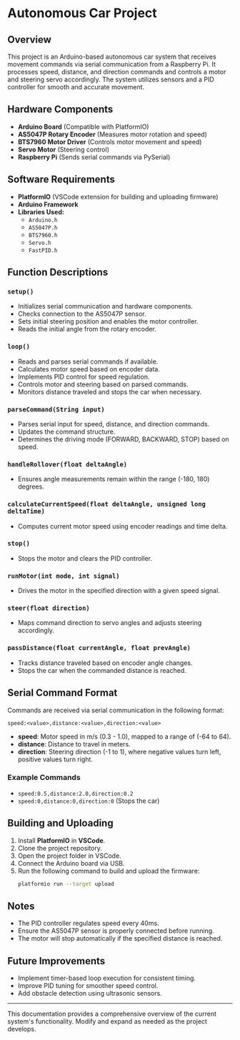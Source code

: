 # Autonomous Car Project

## Overview

This project is an Arduino-based autonomous car system that receives movement commands via serial communication from a Raspberry Pi. It processes speed, distance, and direction commands and controls a motor and steering servo accordingly. The system utilizes sensors and a PID controller for smooth and accurate movement.

## Hardware Components

- **Arduino Board** (Compatible with PlatformIO)
- **AS5047P Rotary Encoder** (Measures motor rotation and speed)
- **BTS7960 Motor Driver** (Controls motor movement and speed)
- **Servo Motor** (Steering control)
- **Raspberry Pi** (Sends serial commands via PySerial)

## Software Requirements

- **PlatformIO** (VSCode extension for building and uploading firmware)
- **Arduino Framework**
- **Libraries Used:**
  - `Arduino.h`
  - `AS5047P.h`
  - `BTS7960.h`
  - `Servo.h`
  - `FastPID.h`

## Function Descriptions

### `setup()`

- Initializes serial communication and hardware components.
- Checks connection to the AS5047P sensor.
- Sets initial steering position and enables the motor controller.
- Reads the initial angle from the rotary encoder.

### `loop()`

- Reads and parses serial commands if available.
- Calculates motor speed based on encoder data.
- Implements PID control for speed regulation.
- Controls motor and steering based on parsed commands.
- Monitors distance traveled and stops the car when necessary.

### `parseCommand(String input)`

- Parses serial input for speed, distance, and direction commands.
- Updates the command structure.
- Determines the driving mode (FORWARD, BACKWARD, STOP) based on speed.

### `handleRollover(float deltaAngle)`

- Ensures angle measurements remain within the range (-180, 180) degrees.

### `calculateCurrentSpeed(float deltaAngle, unsigned long deltaTime)`

- Computes current motor speed using encoder readings and time delta.

### `stop()`

- Stops the motor and clears the PID controller.

### `runMotor(int mode, int signal)`

- Drives the motor in the specified direction with a given speed signal.

### `steer(float direction)`

- Maps command direction to servo angles and adjusts steering accordingly.

### `passDistance(float currentAngle, float prevAngle)`

- Tracks distance traveled based on encoder angle changes.
- Stops the car when the commanded distance is reached.

## Serial Command Format

Commands are received via serial communication in the following format:

```
speed:<value>,distance:<value>,direction:<value>
```

- **speed**: Motor speed in m/s (0.3 - 1.0), mapped to a range of (-64 to 64).
- **distance**: Distance to travel in meters.
- **direction**: Steering direction (-1 to 1), where negative values turn left, positive values turn right.

### Example Commands

- `speed:0.5,distance:2.0,direction:0.2`
- `speed:0,distance:0,direction:0` (Stops the car)

## Building and Uploading

1. Install **PlatformIO** in **VSCode**.
2. Clone the project repository.
3. Open the project folder in VSCode.
4. Connect the Arduino board via USB.
5. Run the following command to build and upload the firmware:
   ```sh
   platformio run --target upload
   ```

## Notes

- The PID controller regulates speed every 40ms.
- Ensure the AS5047P sensor is properly connected before running.
- The motor will stop automatically if the specified distance is reached.

## Future Improvements

- Implement timer-based loop execution for consistent timing.
- Improve PID tuning for smoother speed control.
- Add obstacle detection using ultrasonic sensors.

---

This documentation provides a comprehensive overview of the current system's functionality. Modify and expand as needed as the project develops.
